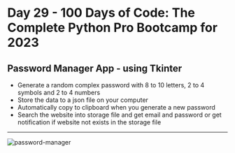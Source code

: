# Day 29 - 100 Days of Code: The Complete Python Pro Bootcamp for 2023

## Password Manager App - using Tkinter
- Generate a random complex password with 8 to 10 letters, 2 to 4 symbols and 2 to 4 numbers
- Store the data to a json file on your computer
- Automatically copy to clipboard when you generate a new password
- Search the website into storage file and get email and password or get notification if website not exists in the storage file
---
![password-manager](https://github.com/CristinaAlina/password-manager/assets/148490551/c1677231-8299-47ea-b50a-845141cf4fc0)
